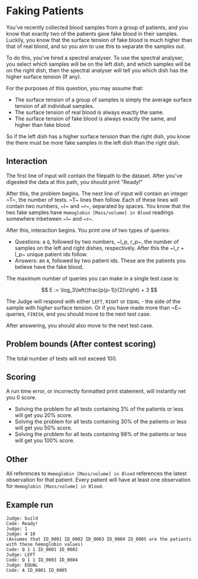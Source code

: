# Faking Patients

You've recently collected blood samples from a group of patients, and you know that exactly two of the patients gave fake blood in their samples. Luckily, you know that the surface tension of fake blood is much higher than that of real blood, and so you aim to use this to separate the samples out.

To do this, you've hired a spectral analyser. To use the spectral analyser, you select which samples will be on the left dish, and which samples will be on the right dish, then the spectral analyser will tell you which dish has the higher surface tension (If any).

For the purposes of this question, you may assume that:

* The surface tension of a group of samples is simply the average surface tension of all individual samples.
* The surface tension of real blood is always exactly the same.
* The surface tension of fake blood is always exactly the same, and higher than fake blood.

So if the left dish has a higher surface tension than the right dish, you know the there must be more fake samples in the left dish than the right dish.

## Interaction

The first line of input will contain the filepath to the dataset. After you've digested the data at this path, you should print "Ready!"

After this, the problem begins. The next line of input will contain an integer ~T~, the number of tests.
~T~ lines then follow. Each of these lines will contain two numbers, ~l~ and ~r~, separated by spaces. You know that the two fake samples have `Hemoglobin [Mass/volume] in Blood` readings somewhere inbetween ~l~ and ~r~.

After this, interaction begins.
You print one of two types of queries:

* Questions: a `Q`, followed by two numbers, ~l_p, r_p~, the number of samples on the left and right dishes, respectively. After this the ~l_r + l_p~ unique patient ids follow.
* Answers: an `A`, followed by two patient ids. These are the patients you believe have the fake blood.

The maximum number of queries you can make in a single test case is:

$$
    E := \log_3\left(\frac{p(p-1)}{2}\right) + 3
$$

The Judge will respond with either `LEFT`, `RIGHT` or `EQUAL` - the side of the sample with *higher* surface tension. Or if you have made more than ~E~ queries, `FINISH`, and you should move to the next test case.

After answering, you should also move to the next test case.

## Problem bounds (After contest scoring)

The total number of tests will not exceed 100.

## Scoring

A run time error, or incorrectly formatted print statement, will instantly net you 0 score.

* Solving the problem for all tests containing 3% of the patients or less will get you 20% score.
* Solving the problem for all tests containing 30% of the patients or less will get you 50% score.
* Solving the problem for all tests containing 98% of the patients or less will get you 100% score.

## Other

All references to `Hemoglobin [Mass/volume] in Blood` references the latest observation for that patient. Every patient will have at least one observation for `Hemoglobin [Mass/volume] in Blood`.

## Example run

```text
Judge: build
Code: Ready!
Judge: 1
Judge: 4 10 
(Assumes that ID_0001 ID_0002 ID_0003 ID_0004 ID_0005 are the patients with these hemoglobin values)
Code: Q 1 1 ID_0001 ID_0002
Judge: LEFT
Code: Q 1 1 ID_0003 ID_0004
Judge: EQUAL
Code: A ID_0001 ID_0005
```
